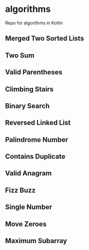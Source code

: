 # algorithms
Repo for algorithms in Kotlin

## Merged Two Sorted Lists
## Two Sum
## Valid Parentheses
## Climbing Stairs
## Binary Search
## Reversed Linked List
## Palindrome Number
## Contains Duplicate
## Valid Anagram
## Fizz Buzz
## Single Number
## Move Zeroes
## Maximum Subarray
